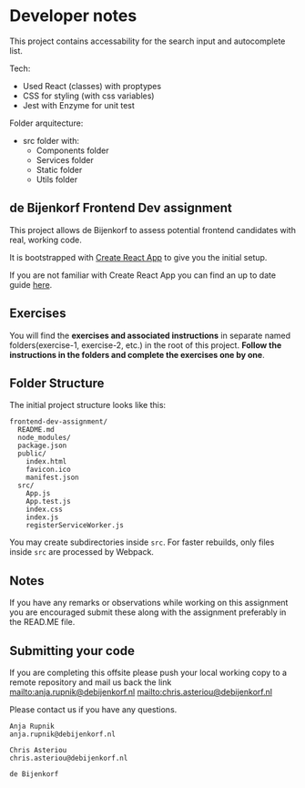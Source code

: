 # Developer notes

This project contains accessability for the search input and autocomplete list.

Tech:
* Used React (classes) with proptypes
* CSS for styling (with css variables)
* Jest with Enzyme for unit test

Folder arquitecture:
* src folder with:
    * Components folder
    * Services folder
    * Static folder
    * Utils folder


## de Bijenkorf Frontend Dev assignment

This project allows de Bijenkorf to assess potential frontend candidates with real, working code.

It is bootstrapped with [Create React App](https://github.com/facebookincubator/create-react-app) to give you the initial setup.

If you are not familiar with Create React App you can find an up to date guide [here](https://github.com/facebookincubator/create-react-app/blob/master/packages/react-scripts/template/README.md).

## Exercises

You will find the **exercises and associated instructions** in separate named folders(exercise-1, exercise-2, etc.) in the root of this project. **Follow the instructions in the folders and complete the exercises one by one**.


## Folder Structure

The initial project structure looks like this:

```
frontend-dev-assignment/
  README.md
  node_modules/
  package.json
  public/
    index.html
    favicon.ico
    manifest.json
  src/
    App.js
    App.test.js
    index.css
    index.js
    registerServiceWorker.js
```

You may create subdirectories inside `src`. For faster rebuilds, only files inside `src` are processed by Webpack.<br>

## Notes
If you have any remarks or observations while working on this assignment you are encouraged submit these along with the assignment preferably in the READ.ME file.

## Submitting your code
If you are completing this offsite please push your local working copy to a remote repository and mail us back the link <mailto:anja.rupnik@debijenkorf.nl> <mailto:chris.asteriou@debijenkorf.nl>

Please contact us if you have any questions.
```
Anja Rupnik
anja.rupnik@debijenkorf.nl

Chris Asteriou
chris.asteriou@debijenkorf.nl

de Bijenkorf
```
